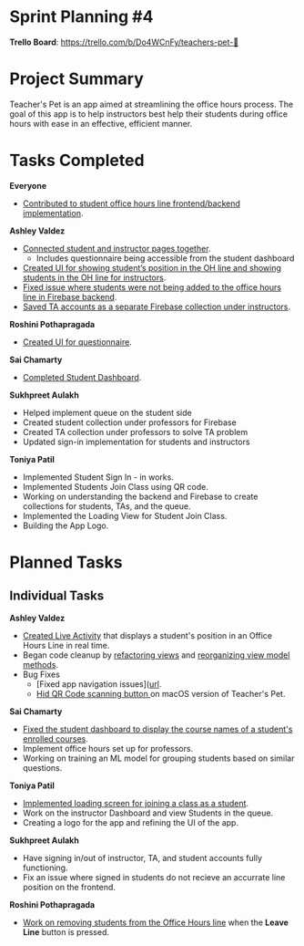 # Sprint Planning #4

**Trello Board**: https://trello.com/b/Do4WCnFy/teachers-pet-🐢

# Project Summary

Teacher's Pet is an app aimed at streamlining the office hours process. The goal of this app is to help instructors best help their students during office hours with ease in an effective, efficient manner. 

# Tasks Completed

**Everyone**
- [Contributed to student office hours line frontend/backend implementation](https://github.com/macintAsh1984/TeachersPet/issues/19).

**Ashley Valdez**
- [Connected student and instructor pages together](https://github.com/macintAsh1984/TeachersPet/issues/18).
    - Includes questionnaire being accessible from the student dashboard
- [Created UI for showing student’s position in the OH line and showing students in the OH line for instructors](https://github.com/macintAsh1984/TeachersPet/commit/bb6a032cc84e434f601eabff748c5d610f7708ab).
- [Fixed issue where students were not being added to the office hours line in Firebase backend](https://github.com/macintAsh1984/TeachersPet/issues/21).
- [Saved TA accounts as a separate Firebase collection under instructors](https://github.com/macintAsh1984/TeachersPet/commit/0cc5154f69787a420d3121a60713b3d6449b365e).

**Roshini Pothapragada**
- [Created UI for questionnaire](https://github.com/macintAsh1984/TeachersPet/issues/18).

**Sai Chamarty**
- [Completed Student Dashboard](https://github.com/macintAsh1984/TeachersPet/commit/de2b46b8e136129bb4bc1ddd12e880bd09e9e6a1).

**Sukhpreet Aulakh**
- Helped implement queue on the student side
- Created student collection under professors for Firebase
- Created TA collection under professors to solve TA problem
- Updated sign-in implementation for students and instructors

**Toniya Patil**
- Implemented Student Sign In - in works.
- Implemented Students Join Class using QR code.
- Working on understanding the backend and Firebase to create collections for students, TAs, and the queue.
- Implemented the Loading View for Student Join Class.
- Building the App Logo.

# Planned Tasks

## Individual Tasks
**Ashley Valdez**
- [Created Live Activity](https://github.com/macintAsh1984/TeachersPet/issues/22) that displays a student's position in an Office Hours Line in real time.
- Began code cleanup by [refactoring views](https://github.com/macintAsh1984/TeachersPet/commit/bc0e16c82b1c5a1ab382f148e66857b74a2240ae) and [reorganizing view model methods](https://github.com/macintAsh1984/TeachersPet/commit/33e7db358fc204542bd8cd1f89c44a90bf2c7352).
- Bug Fixes
    - [Fixed app navigation issues]([url](https://github.com/macintAsh1984/TeachersPet/commit/c461251fbae05973a396ce0cd711b8f4dc6b4b6d).
    - [Hid QR Code scanning button ](https://github.com/macintAsh1984/TeachersPet/commit/f062a0a85b8e411b5ea700e6bd7e0d5c8729c2e3) on macOS version of Teacher's Pet.

**Sai Chamarty**
- [Fixed the student dashboard to display the course names of a student's enrolled courses](https://github.com/macintAsh1984/TeachersPet/commit/04306aae8771140ecafc3cee0004daa9a97509ec).
- Implement office hours set up for professors.
- Working on training an ML model for grouping students based on similar questions.

**Toniya Patil**
- [Implemented loading screen for joining a class as a student](https://github.com/macintAsh1984/TeachersPet/commit/c523d8ecdaca33f2a5a203899efd700f6667e29a).
- Work on the instructor Dashboard and view Students in the queue.
- Creating a logo for the app and refining the UI of the app.

**Sukhpreet Aulakh**
- Have signing in/out of instructor, TA, and student accounts fully functioning.
- Fix an issue where signed in students do not recieve an accurrate line position on the frontend.

**Roshini Pothapragada**
- [Work on removing students from the Office Hours line](https://github.com/macintAsh1984/TeachersPet/commit/9d1013247e32466fb33ced92e40035017ff6d3d2) when the **Leave Line** button is pressed.
